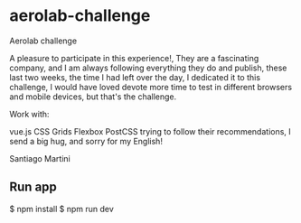 # aerolab-challenge
Aerolab challenge

A pleasure to participate in this experience!, They are a fascinating company, and I am always following everything they do and publish, these last two weeks, the time I had left over the day, I dedicated it to this challenge, I would have loved devote more time to test in different browsers and mobile devices, but that's the challenge.

Work with:

vue.js
CSS Grids
Flexbox
PostCSS
trying to follow their recommendations, I send a big hug, and sorry for my English!

Santiago Martini


Run app
--------------
$ npm install
$ npm run dev